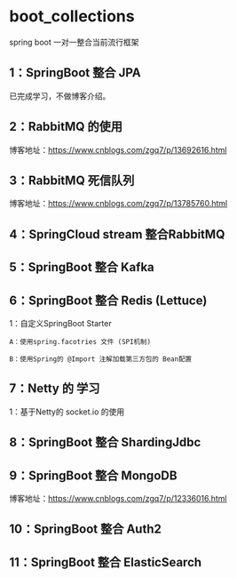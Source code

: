 # boot_collections

spring boot 一对一整合当前流行框架

## 1：SpringBoot 整合 JPA

  已完成学习，不做博客介绍。

## 2：RabbitMQ 的使用

博客地址：https://www.cnblogs.com/zgq7/p/13692616.html

## 3：RabbitMQ 死信队列

博客地址：https://www.cnblogs.com/zgq7/p/13785760.html

## 4：SpringCloud stream 整合RabbitMQ

## 5：SpringBoot 整合 Kafka

## 6：SpringBoot 整合 Redis (Lettuce)
  
  1：自定义SpringBoot Starter
  
    A：使用spring.facotries 文件 (SPI机制)
    
    B：使用Spring的 @Import 注解加载第三方包的 Bean配置
    
## 7：Netty 的 学习
  
  1：基于Netty的 socket.io 的使用

## 8：SpringBoot 整合 ShardingJdbc

## 9：SpringBoot 整合 MongoDB

博客地址：https://www.cnblogs.com/zgq7/p/12336016.html

## 10：SpringBoot 整合 Auth2

## 11：SpringBoot 整合 ElasticSearch

